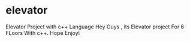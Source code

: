 # elevator
Elevator Project with c++ Language
Hey Guys , its Elevator project For 6 FLoors With c++.
Hope Enjoy!
